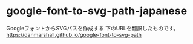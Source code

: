 # google-font-to-svg-path-japanese
GoogleフォントからSVGパスを作成する
下のURLを翻訳したものです。
https://danmarshall.github.io/google-font-to-svg-path
